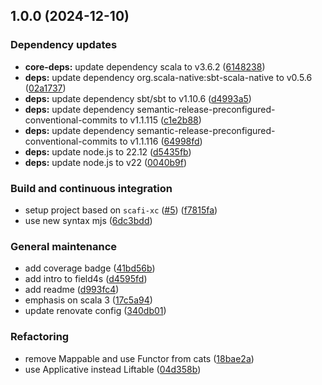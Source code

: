 ## 1.0.0 (2024-12-10)

### Dependency updates

* **core-deps:** update dependency scala to v3.6.2 ([6148238](https://github.com/field4s/field4s/commit/61482383436eda262917230aa642b3e689636605))
* **deps:** update dependency org.scala-native:sbt-scala-native to v0.5.6 ([02a1737](https://github.com/field4s/field4s/commit/02a1737b24054faa21f6339262cc7916805cd502))
* **deps:** update dependency sbt/sbt to v1.10.6 ([d4993a5](https://github.com/field4s/field4s/commit/d4993a53ebef01c180b3ccd5c3ad12cba616082c))
* **deps:** update dependency semantic-release-preconfigured-conventional-commits to v1.1.115 ([c1e2b88](https://github.com/field4s/field4s/commit/c1e2b88fe957cb5973e8b68256e97d4f7ea5d7c7))
* **deps:** update dependency semantic-release-preconfigured-conventional-commits to v1.1.116 ([64998fd](https://github.com/field4s/field4s/commit/64998fd2d0655cfffce1392a07c05ce5eb2f3fff))
* **deps:** update node.js to 22.12 ([d5435fb](https://github.com/field4s/field4s/commit/d5435fb001c4f2d0c33f4ca7df6f26f2cee3418b))
* **deps:** update node.js to v22 ([0040b9f](https://github.com/field4s/field4s/commit/0040b9ff91ead69a51cbacf507cd0ee427f619c5))

### Build and continuous integration

* setup project based on `scafi-xc` ([#5](https://github.com/field4s/field4s/issues/5)) ([f7815fa](https://github.com/field4s/field4s/commit/f7815fad9732d717b85382bab24f068afe12bd6c))
* use new syntax mjs ([6dc3bdd](https://github.com/field4s/field4s/commit/6dc3bdd00019fca08a7d2de8c9070112eadf873c))

### General maintenance

* add coverage badge ([41bd56b](https://github.com/field4s/field4s/commit/41bd56b8ad3cebc866205b97f845fc92f9151000))
* add intro to field4s ([d4595fd](https://github.com/field4s/field4s/commit/d4595fd678d236c824ad4cf18c0d461485094cb6))
* add readme ([d993fc4](https://github.com/field4s/field4s/commit/d993fc464fe620e174e195d74d06c0fc88a23b3d))
* emphasis on scala 3 ([17c5a94](https://github.com/field4s/field4s/commit/17c5a9495d6d2ec3c9208ad0eb11f39b76d744ed))
* update renovate config ([340db01](https://github.com/field4s/field4s/commit/340db01a7d2532ca0c06b1a3dbb2356b707d2592))

### Refactoring

* remove Mappable and use Functor from cats ([18bae2a](https://github.com/field4s/field4s/commit/18bae2a2b095afd9b953e8e8a66018bd6be6b14b))
* use Applicative instead Liftable ([04d358b](https://github.com/field4s/field4s/commit/04d358bf114c89c0bffe58ed2605860956c31e08))
